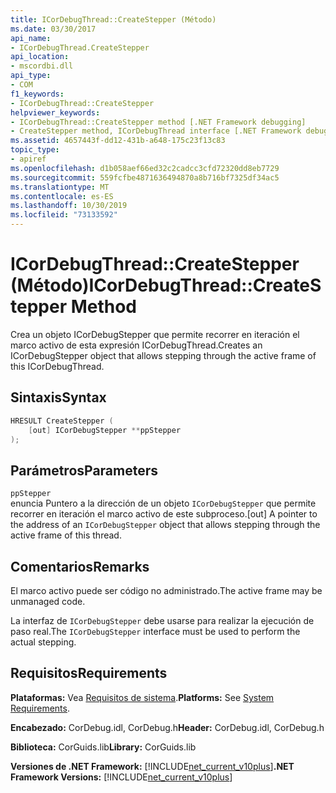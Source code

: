 ```yaml
---
title: ICorDebugThread::CreateStepper (Método)
ms.date: 03/30/2017
api_name:
- ICorDebugThread.CreateStepper
api_location:
- mscordbi.dll
api_type:
- COM
f1_keywords:
- ICorDebugThread::CreateStepper
helpviewer_keywords:
- ICorDebugThread::CreateStepper method [.NET Framework debugging]
- CreateStepper method, ICorDebugThread interface [.NET Framework debugging]
ms.assetid: 4657443f-dd12-431b-a648-175c23f13c83
topic_type:
- apiref
ms.openlocfilehash: d1b058aef66ed32c2cadcc3cfd72320dd8eb7729
ms.sourcegitcommit: 559fcfbe4871636494870a8b716bf7325df34ac5
ms.translationtype: MT
ms.contentlocale: es-ES
ms.lasthandoff: 10/30/2019
ms.locfileid: "73133592"
---
```

# <a name="icordebugthreadcreatestepper-method"></a><span data-ttu-id="fd43a-102">ICorDebugThread::CreateStepper (Método)</span><span class="sxs-lookup"><span data-stu-id="fd43a-102">ICorDebugThread::CreateStepper Method</span></span>
<span data-ttu-id="fd43a-103">Crea un objeto ICorDebugStepper que permite recorrer en iteración el marco activo de esta expresión ICorDebugThread.</span><span class="sxs-lookup"><span data-stu-id="fd43a-103">Creates an ICorDebugStepper object that allows stepping through the active frame of this ICorDebugThread.</span></span>  
  
## <a name="syntax"></a><span data-ttu-id="fd43a-104">Sintaxis</span><span class="sxs-lookup"><span data-stu-id="fd43a-104">Syntax</span></span>  
  
```cpp  
HRESULT CreateStepper (  
    [out] ICorDebugStepper **ppStepper  
);  
```  
  
## <a name="parameters"></a><span data-ttu-id="fd43a-105">Parámetros</span><span class="sxs-lookup"><span data-stu-id="fd43a-105">Parameters</span></span>  
 `ppStepper`  
 <span data-ttu-id="fd43a-106">enuncia Puntero a la dirección de un objeto `ICorDebugStepper` que permite recorrer en iteración el marco activo de este subproceso.</span><span class="sxs-lookup"><span data-stu-id="fd43a-106">[out] A pointer to the address of an `ICorDebugStepper` object that allows stepping through the active frame of this thread.</span></span>  
  
## <a name="remarks"></a><span data-ttu-id="fd43a-107">Comentarios</span><span class="sxs-lookup"><span data-stu-id="fd43a-107">Remarks</span></span>  
 <span data-ttu-id="fd43a-108">El marco activo puede ser código no administrado.</span><span class="sxs-lookup"><span data-stu-id="fd43a-108">The active frame may be unmanaged code.</span></span>  
  
 <span data-ttu-id="fd43a-109">La interfaz de `ICorDebugStepper` debe usarse para realizar la ejecución de paso real.</span><span class="sxs-lookup"><span data-stu-id="fd43a-109">The `ICorDebugStepper` interface must be used to perform the actual stepping.</span></span>  
  
## <a name="requirements"></a><span data-ttu-id="fd43a-110">Requisitos</span><span class="sxs-lookup"><span data-stu-id="fd43a-110">Requirements</span></span>  
 <span data-ttu-id="fd43a-111">**Plataformas:** Vea [Requisitos de sistema](../../../../docs/framework/get-started/system-requirements.md).</span><span class="sxs-lookup"><span data-stu-id="fd43a-111">**Platforms:** See [System Requirements](../../../../docs/framework/get-started/system-requirements.md).</span></span>  
  
 <span data-ttu-id="fd43a-112">**Encabezado:** CorDebug.idl, CorDebug.h</span><span class="sxs-lookup"><span data-stu-id="fd43a-112">**Header:** CorDebug.idl, CorDebug.h</span></span>  
  
 <span data-ttu-id="fd43a-113">**Biblioteca:** CorGuids.lib</span><span class="sxs-lookup"><span data-stu-id="fd43a-113">**Library:** CorGuids.lib</span></span>  
  
 <span data-ttu-id="fd43a-114">**Versiones de .NET Framework:** [!INCLUDE[net_current_v10plus](../../../../includes/net-current-v10plus-md.md)]</span><span class="sxs-lookup"><span data-stu-id="fd43a-114">**.NET Framework Versions:** [!INCLUDE[net_current_v10plus](../../../../includes/net-current-v10plus-md.md)]</span></span>

